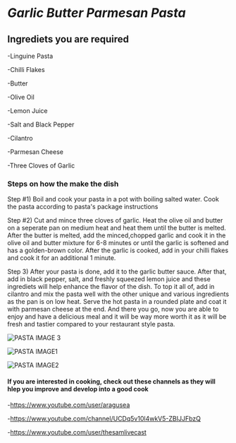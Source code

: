 # _Garlic Butter Parmesan Pasta_
## Ingrediets you are required
-Linguine Pasta

-Chilli Flakes

-Butter

-Olive Oil

-Lemon Juice

-Salt and Black Pepper

-Cilantro

-Parmesan Cheese

-Three Cloves of Garlic
### Steps on how the make the dish
Step #1) Boil and cook your pasta in a pot with boiling salted water. Cook the pasta according to pasta's package instructions

Step #2) Cut and mince three cloves of garlic. Heat the olive oil and butter on a seperate pan on medium heat and heat them until the butter is melted. After the butter is melted, add the minced,chopped garlic and cook it in the olive oil and butter mixture for 6-8 minutes or until the garlic is softened and has a golden-brown color. After the garlic is cooked, add in your chilli flakes and cook it for an additional 1 minute.

Step 3) After your pasta is done, add it to the garlic butter sauce. After that, add in black pepper, salt, and freshly squeezed lemon juice and these ingrediets will help enhance the flavor of the dish. To top it all of, add in cilantro and mix the pasta well with the other unique and various ingredients as the pan is on low heat. Serve the hot pasta in a rounded plate and coat it with parmesan cheese at the end. And there you go, now you are able to enjoy and have a delicious meal and it will be way more worth it as it will be fresh and tastier compared to your restaurant style pasta.

![PASTA IMAGE 3](https://user-images.githubusercontent.com/72218836/95671049-603b1380-0b47-11eb-8c57-32f057689fca.jpg)

![PASTA IMAGE1](https://user-images.githubusercontent.com/72218836/95671086-a7290900-0b47-11eb-9fe2-f28a2f10c28b.jpg)

![PASTA IMAGE2](https://user-images.githubusercontent.com/72218836/95671106-ddff1f00-0b47-11eb-89c3-0ae6809d9ebf.jpg)

#### If you are interested in cooking, check out these channels as they will hlep you improve and develop into a good cook
-https://www.youtube.com/user/aragusea

-https://www.youtube.com/channel/UCDq5v10l4wkV5-ZBIJJFbzQ

-https://www.youtube.com/user/thesamlivecast
